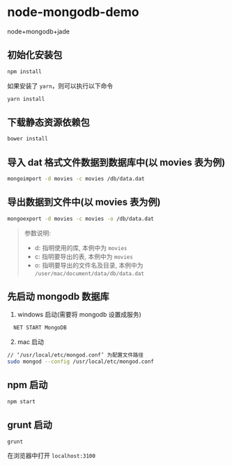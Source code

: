 # node-mongodb-demo
node+mongodb+jade

## 初始化安装包
```bash
npm install
```
如果安装了 `yarn`，则可以执行以下命令
```bash
yarn install
```

## 下载静态资源依赖包
```bash
bower install
```

## 导入 dat 格式文件数据到数据库中(以 movies 表为例)
```bash
mongoimport -d movies -c movies /db/data.dat
```

## 导出数据到文件中(以 movies 表为例)
```bash
mongoexport -d movies -c movies -o /db/data.dat
```

> 参数说明:
> - d: 指明使用的库, 本例中为 `movies`
> - c: 指明要导出的表, 本例中为 `movies`
> - o: 指明要导出的文件名及目录, 本例中为 `/user/mac/document/data/db/data.dat`

## 先启动 mongodb 数据库

1. windows 启动(需要将 mongodb 设置成服务)

```bash
  NET START MongoDB
```

2. mac 启动

```bash
// ‘/usr/local/etc/mongod.conf’ 为配置文件路径
sudo mongod --config /usr/local/etc/mongod.conf
```

## npm 启动 
```bash
npm start
```

## grunt 启动
```bash
grunt
```

在浏览器中打开 `localhost:3100`